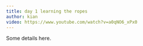 ```yaml
---
title: day 1 learning the ropes
author: kian
video: https://www.youtube.com/watch?v=a0qNO6_xPx0
---
```

Some details here.
